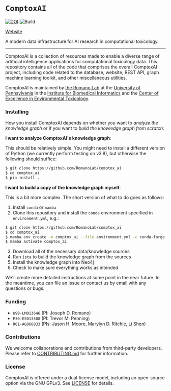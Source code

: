 # `ComptoxAI`

[![DOI](https://zenodo.org/badge/202416245.svg)](https://zenodo.org/badge/latestdoi/202416245)
![Build](https://github.com/romanolab/comptox_ai/actions/workflows/python-package.yml/badge.svg)

[Website](https://comptox.ai/)

A modern data infrastructure for AI research in computational toxicology.

---

ComptoxAI is a collection of resources made to enable a diverse range of artificial intelligence applications for computational toxicology data. This repository contains all of the code that comprises the overall ComptoxAI project, including code related to the database, website, REST API, graph machine learning toolkit, and other miscellaneous utilities.

ComptoxAI is maintained by [the Romano Lab](http://romanolab.org) at the [University of Pennsylvania](https://upenn.edu) in the [Institute for Biomedical Informatics](https://ibi.med.upenn.edu/) and the [Center of Excellence in Environmental Toxicology](http://ceet.upenn.edu/).

### Installing

How you install ComptoxAI depends on whether you want to *analyze the knowledge graph* or if you want to *build the knowledge graph from scratch*:

**I want to analyze ComptoxAI's knowledge graph**:

This should be relatively simple. You might need to install a different version of Python (we currently perform testing on v3.8), but otherwise the following should suffice:

```bash
$ git clone https://github.com/RomanoLab/comptox_ai
$ cd comptox_ai
$ pip install .
```

**I want to build a copy of the knowledge graph myself**:

This is a bit more complex. The short version of what to do goes as follows:

1. Install `conda` or `mamba`
2. Clone this repository and install the `conda` environment specified in `environment.yml`, e.g.:
```bash
$ git clone https://github.com/RomanoLab/comptox_ai
$ cd comptox_ai
$ mamba env create -n comptox_ai --file environment.yml -c conda-forge
$ mamba activate comptox_ai
```
3. Download all of the necessary data/knowledge sources
4. Run `ista` to build the knowledge graph from the sources
5. Install the knowledge graph into Neo4j
6. Check to make sure everything works as intended

We'll create more detailed instructions at some point in the near future. In the meantime, you can file an Issue or contact us by email with any questions or bugs.

### Funding

-   `K99-LM013646` (PI: Joseph D. Romano)
-   `P30-ES013508` (PI: Trevor M. Penning)
-   `R01-AG066833` (PIs: Jason H. Moore, Marylyn D. Ritchie, Li Shen)

### Contributions

We welcome collaborations and contributions from third-party developers. Please refer to [CONTRIBUTING.md](CONTRIBUTING.md) for further information.

### License

ComptoxAI is offered under a dual-license model, including an open-source option via the GNU GPLv3. See [LICENSE](LICENSE) for details.
